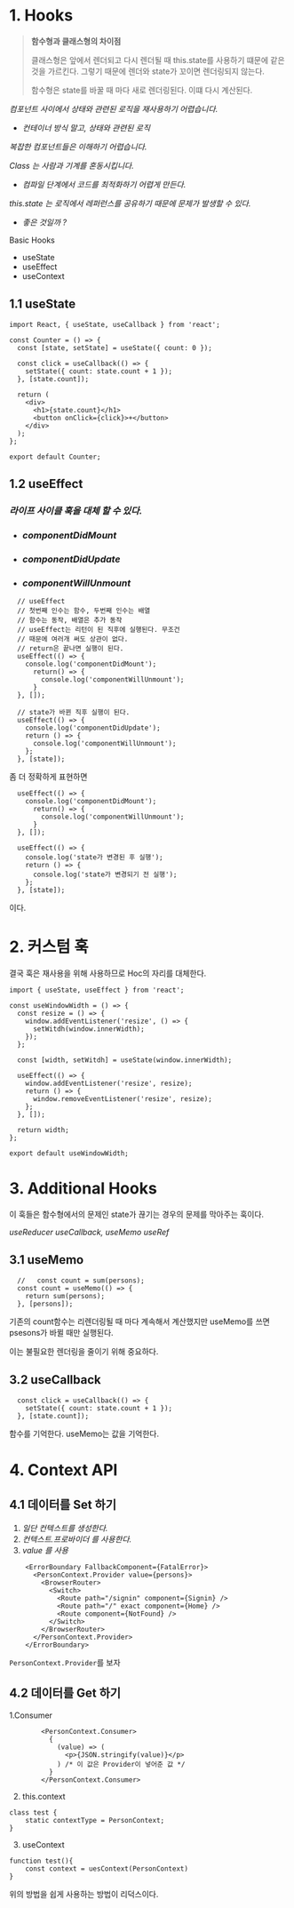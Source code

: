 # 1. Hooks

> **함수형과 클래스형의 차이점**
>
> 클래스형은 앞에서 렌더되고 다시 렌더될 때 this.state를 사용하기 떄문에 같은 것을 가르킨다. 그렇기 때문에 렌더와 state가 꼬이면 렌더링되지 않는다.
>
> 함수형은 state를 바꿀 때 마다 새로 렌더링된다.  이떄 다시 계산된다.



*컴포넌트 사이에서 상태와 관련된 로직을 재사용하기 어렵습니다.*

- *컨테이너 방식 말고, 상태와 관련된 로직*

*복잡한 컴포넌트들은 이해하기 어렵습니다.*

*Class 는 사람과 기계를 혼동시킵니다.*

- *컴파일 단계에서 코드를 최적화하기 어렵게 만든다.*

*this.state 는 로직에서 레퍼런스를 공유하기 때문에 문제가 발생할 수 있다.*

- *좋은 것일까 ?*



Basic Hooks 

- useState
- useEffect
- useContext



## 1.1 useState

```react
import React, { useState, useCallback } from 'react';

const Counter = () => {
  const [state, setState] = useState({ count: 0 });

  const click = useCallback(() => {
    setState({ count: state.count + 1 });
  }, [state.count]);

  return (
    <div>
      <h1>{state.count}</h1>
      <button onClick={click}>+</button>
    </div>
  );
};

export default Counter;
```



## 1.2 useEffect

### *라이프 사이클 훅을 대체 할 수 있다.*

- ### *componentDidMount*

- ### *componentDidUpdate*

- ### *componentWillUnmount*

```react
  // useEffect
  // 첫번째 인수는 함수, 두번째 인수는 배열
  // 함수는 동작, 배열은 추가 동작
  // useEffect는 리턴이 된 직후에 실행된다. 무조건
  // 때문에 여러개 써도 상관이 없다.
  // return은 끝나면 실행이 된다.
  useEffect(() => {
    console.log('componentDidMount');
      return() => {
      	console.log('componentWillUnmount');
      }
  }, []);

  // state가 바뀐 직후 실행이 된다.
  useEffect(() => {
    console.log('componentDidUpdate');
    return () => {
      console.log('componentWillUnmount');
    };
  }, [state]);
```

좀 더 정확하게 표현하면

```react
  useEffect(() => {
    console.log('componentDidMount');
      return() => {
      	console.log('componentWillUnmount');
      }
  }, []);

  useEffect(() => {
    console.log('state가 변경된 후 실행');
    return () => {
      console.log('state가 변경되기 전 실행');
    };
  }, [state]);
```

이다.





# 2. 커스텀 훅

결국 훅은 재사용을 위해 사용하므로 Hoc의 자리를 대체한다.

```react
import { useState, useEffect } from 'react';

const useWindowWidth = () => {
  const resize = () => {
    window.addEventListener('resize', () => {
      setWitdh(window.innerWidth);
    });
  };

  const [width, setWitdh] = useState(window.innerWidth);

  useEffect(() => {
    window.addEventListener('resize', resize);
    return () => {
      window.removeEventListener('resize', resize);
    };
  }, []);

  return width;
};

export default useWindowWidth;

```



# 3. Additional Hooks

이 훅들은 함수형에서의 문제인 state가 끊기는 경우의 문제를 막아주는 훅이다.

*useReducer* *useCallback, useMemo* *useRef* 

## 3.1 useMemo

```react
  //   const count = sum(persons);
  const count = useMemo(() => {
    return sum(persons);
  }, [persons]);

```

기존의 count함수는 리렌더링될 때 마다 계속해서 계산했지만 useMemo를 쓰면 psesons가 바뀔 때만 실행된다.

이는 불필요한 렌더링을 줄이기 위해 중요하다.

## 3.2 useCallback

```react
  const click = useCallback(() => {
    setState({ count: state.count + 1 });
  }, [state.count]);
```

함수를 기억한다. useMemo는 값을 기억한다.



# 4. Context API

## 4.1 데이터를 Set 하기

1. *일단 컨텍스트를 생성한다.*
2. *컨텍스트.프로바이더 를 사용한다.*
3. *value 를 사용*

```react
    <ErrorBoundary FallbackComponent={FatalError}>
      <PersonContext.Provider value={persons}>
        <BrowserRouter>
          <Switch>
            <Route path="/signin" component={Signin} />
            <Route path="/" exact component={Home} />
            <Route component={NotFound} />
          </Switch>
        </BrowserRouter>
      </PersonContext.Provider>
    </ErrorBoundary>
```

`PersonContext.Provider`를 보자



## 4.2 데이터를 Get 하기

1.Consumer

```react
        <PersonContext.Consumer>
          {
            (value) => (
              <p>{JSON.stringify(value)}</p>
            ) /* 이 값은 Provider이 넣어준 값 */
          }
        </PersonContext.Consumer>
```

2. this.context

```react
class test {
	static contextType = PersonContext;    
}
```



3. useContext

```react
function test(){
	const context = uesContext(PersonContext)    
}
```



위의 방법을 쉽게 사용하는 방법이 리덕스이다.